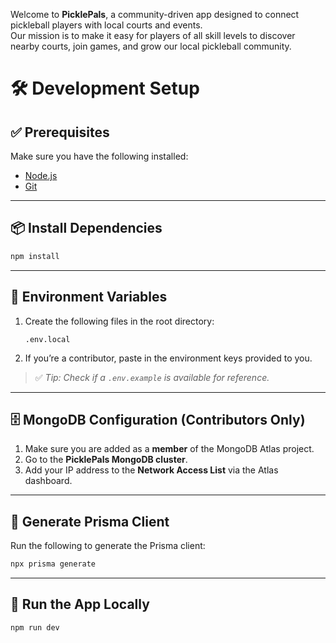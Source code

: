 Welcome to **PicklePals**, a community-driven app designed to connect pickleball players with local courts and events.<br>Our mission is to make it easy for players of all skill levels to discover nearby courts, join games, and grow our local pickleball community.

# 🛠️ Development Setup

## ✅ Prerequisites

Make sure you have the following installed:

- [Node.js](https://nodejs.org/)
- [Git](https://git-scm.com/)

---

## 📦 Install Dependencies

```bash
npm install
```

---

## 🔑 Environment Variables

1. Create the following files in the root directory:
   ```
   .env.local
   ```

2. If you’re a contributor, paste in the environment keys provided to you.

> ✅ *Tip: Check if a `.env.example` is available for reference.*

---

## 🗄️ MongoDB Configuration (Contributors Only)

1. Make sure you are added as a **member** of the MongoDB Atlas project.
2. Go to the **PicklePals MongoDB cluster**.
3. Add your IP address to the **Network Access List** via the Atlas dashboard.

---

## 🧬 Generate Prisma Client

Run the following to generate the Prisma client:

```bash
npx prisma generate
```

---

## 🚀 Run the App Locally

```bash
npm run dev
```
